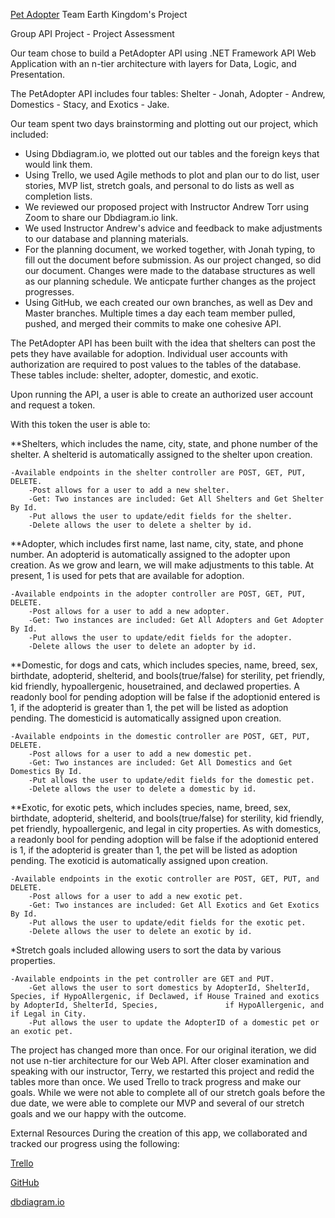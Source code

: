 [Pet Adopter](https://github.com/Stacy-Sanders/PetAdopter_API)
Team Earth Kingdom's Project



Group API Project - Project Assessment

Our team chose to build a PetAdopter API using .NET Framework API Web Application with an n-tier architecture with layers for Data, Logic, and Presentation.


The PetAdopter API includes four tables: Shelter - Jonah, Adopter - Andrew, Domestics - Stacy, and Exotics - Jake. 

Our team spent two days brainstorming and plotting out our project, which included: 

* Using Dbdiagram.io, we plotted out our tables and the foreign keys that would link them. 
* Using Trello, we used Agile methods to plot and plan our to do list, user stories, MVP list, 
  stretch goals, and personal to do lists as well as completion lists.
* We reviewed our proposed project with Instructor Andrew Torr using Zoom to share our Dbdiagram.io link.
* We used Instructor Andrew's advice and feedback to make adjustments to our database and planning materials.
* For the planning document, we worked together, with Jonah typing, to fill out the document before submission. As our project changed, so did our document. Changes were made to   the database structures as well as our planning schedule. We anticpate further changes as the project progresses.
* Using GitHub, we each created our own branches, as well as Dev and Master branches. Multiple times a day each team member pulled, pushed, and merged their commits to make one   cohesive API.
 

The PetAdopter API has been built with the idea that shelters can post the pets they have available for adoption. Individual user accounts with authorization are required to post values to the tables of the database. These tables include: shelter, adopter, domestic, and exotic. 

Upon running the API, a user is able to create an authorized user account and request a token.

With this token the user is able to:

**Shelters, which includes the name, city, state, and phone number of the shelter. A shelterid is automatically assigned to the shelter upon creation.
    
    -Available endpoints in the shelter controller are POST, GET, PUT, DELETE.
        -Post allows for a user to add a new shelter.
        -Get: Two instances are included: Get All Shelters and Get Shelter By Id. 
        -Put allows the user to update/edit fields for the shelter.
        -Delete allows the user to delete a shelter by id.

**Adopter, which includes first name, last name, city, state, and phone number. An adopterid is automatically assigned to the adopter upon creation. As we grow and learn, we will make adjustments to this table. At present, 1 is used for pets that are available for adoption.
    
    -Available endpoints in the adopter controller are POST, GET, PUT, DELETE.
        -Post allows for a user to add a new adopter.
        -Get: Two instances are included: Get All Adopters and Get Adopter By Id. 
        -Put allows the user to update/edit fields for the adopter.
        -Delete allows the user to delete an adopter by id.

**Domestic, for dogs and cats, which includes species, name, breed, sex, birthdate, adopterid, shelterid, and bools(true/false) for sterility, pet friendly, kid friendly,      hypoallergenic, housetrained, and declawed properties. A readonly bool for pending adoption will be false if the adoptionid entered is 1, if the adopterid is greater than 1, the pet will be listed as adoption pending. The domesticid is automatically assigned upon creation.

    -Available endpoints in the domestic controller are POST, GET, PUT, DELETE.
        -Post allows for a user to add a new domestic pet.
        -Get: Two instances are included: Get All Domestics and Get Domestics By Id. 
        -Put allows the user to update/edit fields for the domestic pet.
        -Delete allows the user to delete a domestic by id.

**Exotic, for exotic pets, which includes species, name, breed, sex, birthdate, adopterid, shelterid, and bools(true/false) for sterility, kid friendly, pet friendly, hypoallergenic, and legal in city properties. As with domestics, a readonly bool for pending adoption will be false if the adoptionid entered is 1, if the adopterid is greater than 1, the pet will be listed as adoption pending. The exoticid is automatically assigned upon creation.
    
    -Available endpoints in the exotic controller are POST, GET, PUT, and DELETE.
        -Post allows for a user to add a new exotic pet.
        -Get: Two instances are included: Get All Exotics and Get Exotics By Id. 
        -Put allows the user to update/edit fields for the exotic pet.
        -Delete allows the user to delete an exotic by id.

*Stretch goals included allowing users to sort the data by various properties.
    
    -Available endpoints in the pet controller are GET and PUT.
        -Get allows the user to sort domestics by AdopterId, ShelterId, Species, if HypoAllergenic, if Declawed, if House Trained and exotics by AdopterId, ShelterId, Species,               if HypoAllergenic, and if Legal in City.
        -Put allows the user to update the AdopterID of a domestic pet or an exotic pet.

The project has changed more than once. For our original iteration, we did not use n-tier architecture for our Web API. After closer examination and speaking with our instructor, Terry, we restarted this project and redid the tables more than once. We used Trello to track progress and make our goals. While we were not able to complete all of our stretch goals before the due date, we were able to complete our MVP and several of our stretch goals and we our happy with the outcome.


External Resources
During the creation of this app, we collaborated and tracked our progress using the following:

[Trello](https://trello.com/b/MtVranwy/api-project-pet-adopter) 

[GitHub](https://github.com/Stacy-Sanders/PetAdopter_API) 

[dbdiagram.io](https://dbdiagram.io/d/61eaffa87cf3fc0e7c52dabf)

